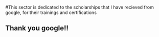 #This sector is dedicated  to the scholarships that I have recieved from google, for their trainings and certifications
## Thank you google!!
